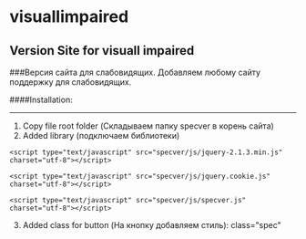 # visuallimpaired
## Version Site for visuall impaired

###Версия сайта для слабовидящих. Добавляем любому сайту поддержку для слабовидящих.

####Installation:  
***
1. Copy file root folder (Складываем папку specver в корень сайта)
2. Added library (подключаем библиотеки)
```
<script type="text/javascript" src="specver/js/jquery-2.1.3.min.js"  charset="utf-8"></script>
```
```
<script type="text/javascript" src="specver/js/jquery.cookie.js"  charset="utf-8"></script>
```
```
<script type="text/javascript" src="specver/js/specver.js" charset="utf-8"></script>
```
3. Added class for button (На кнопку добавляем стиль): class="spec"


